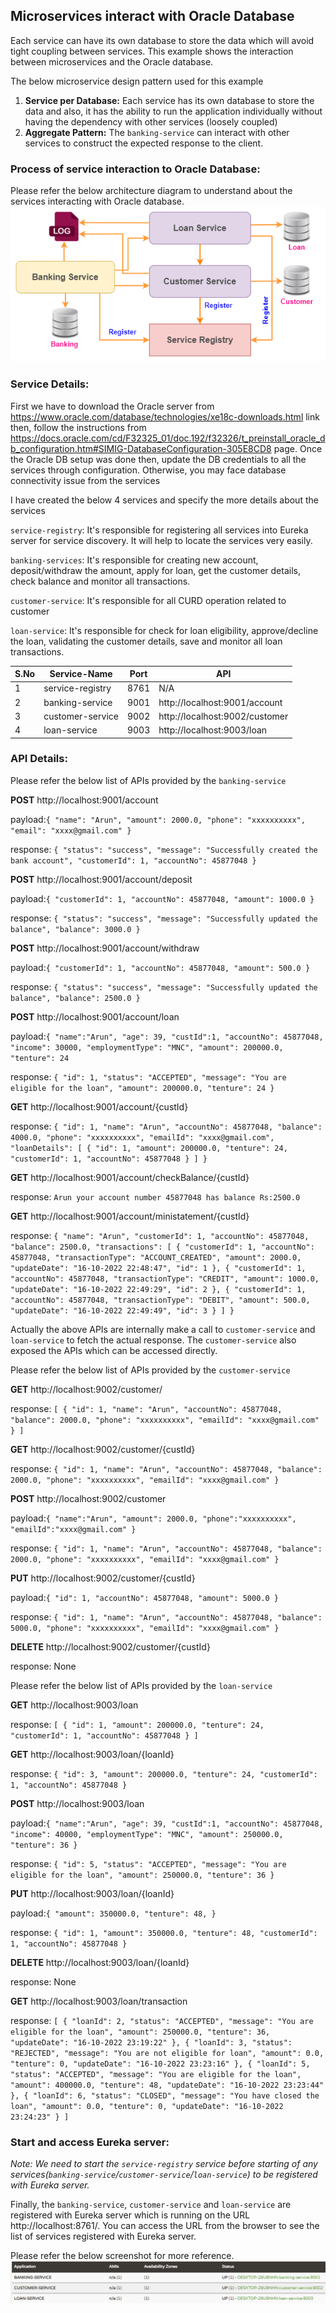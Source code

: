 ## Microservices interact with Oracle Database
Each service can have its own database to store the data which will avoid tight coupling between services. This example shows the interaction between microservices and the Oracle database.

The below microservice design pattern used for this example
1. **Service per Database:** Each service has its own database to store the data and also, it has the ability to run the application individually without having the dependency with other services (loosely coupled)
2. **Aggregate Pattern:** The `banking-service` can interact with other services to construct the expected response to the client.

### Process of service interaction to Oracle Database:
Please refer the below architecture diagram to understand about the services interacting with Oracle database.
![connect_db.png](_img/connect_db.png)

### Service Details:
First we have to download the Oracle server from https://www.oracle.com/database/technologies/xe18c-downloads.html link then, follow the instructions from https://docs.oracle.com/cd/F32325_01/doc.192/f32326/t_preinstall_oracle_db_configuration.htm#SIMIG-DatabaseConfiguration-305E8CD8 page.
Once the Oracle DB setup was done then, update the DB credentials to all the services through configuration. Otherwise, you may face database connectivity issue from the services

I have created the below 4 services and specify the more details about the services

`service-registry`: It's responsible for registering all services into Eureka server for service discovery. It will help to locate the services very easily.

`banking-services`: It's responsible for creating new account, deposit/withdraw the amount, apply for loan, get the customer details, check balance and monitor all transactions.

`customer-service`: It's responsible for all CURD operation related to customer

`loan-service`: It's responsible for check for loan eligibility, approve/decline the loan, validating the customer details, save and monitor all loan transactions.

|S.No| Service-Name|Port| API                            |
-----|-------------|----|--------------------------------|
1| service-registry|8761| N/A                            |
2| banking-service|9001| http://localhost:9001/account  |
3| customer-service|9002| http://localhost:9002/customer |
4| loan-service|9003| http://localhost:9003/loan     |


### API Details:
Please refer the below list of APIs provided by the `banking-service`

**POST** http://localhost:9001/account

payload:`{
"name": "Arun",
"amount": 2000.0,
"phone": "xxxxxxxxxx",
"email": "xxxx@gmail.com"
}`

response: `{
"status": "success",
"message": "Successfully created the bank account",
"customerId": 1,
"accountNo": 45877048
}`

**POST** http://localhost:9001/account/deposit

payload:`{
"customerId": 1,
"accountNo": 45877048,
"amount": 1000.0
}`

response: `{
"status": "success",
"message": "Successfully updated the balance",
"balance": 3000.0
}`

**POST** http://localhost:9001/account/withdraw

payload:`{
"customerId": 1,
"accountNo": 45877048,
"amount": 500.0
}`

response: `{
"status": "success",
"message": "Successfully updated the balance",
"balance": 2500.0
}`

**POST** http://localhost:9001/account/loan

payload:`{
"name":"Arun",
"age": 39,
"custId":1,
"accountNo": 45877048,
"income": 30000,
"employmentType": "MNC",
"amount": 200000.0,
"tenture": 24
`

response: `{
"id": 1,
"status": "ACCEPTED",
"message": "You are eligible for the loan",
"amount": 200000.0,
"tenture": 24
}`

**GET** http://localhost:9001/account/{custId}

response: `{
"id": 1,
"name": "Arun",
"accountNo": 45877048,
"balance": 4000.0,
"phone": "xxxxxxxxxx",
"emailId": "xxxx@gmail.com",
"loanDetails": [
{
"id": 1,
"amount": 200000.0,
"tenture": 24,
"customerId": 1,
"accountNo": 45877048
}
]
}`

**GET** http://localhost:9001/account/checkBalance/{custId}

response: `Arun your account number 45877048 has balance Rs:2500.0`

**GET** http://localhost:9001/account/ministatement/{custId}

response: `{
"name": "Arun",
"customerId": 1,
"accountNo": 45877048,
"balance": 2500.0,
"transactions": [
{
"customerId": 1,
"accountNo": 45877048,
"transactionType": "ACCOUNT_CREATED",
"amount": 2000.0,
"updateDate": "16-10-2022 22:48:47",
"id": 1
},
{
"customerId": 1,
"accountNo": 45877048,
"transactionType": "CREDIT",
"amount": 1000.0,
"updateDate": "16-10-2022 22:49:29",
"id": 2
},
{
"customerId": 1,
"accountNo": 45877048,
"transactionType": "DEBIT",
"amount": 500.0,
"updateDate": "16-10-2022 22:49:49",
"id": 3
}
]
}`

Actually the above APIs are internally make a call to `customer-service` and `loan-service` to fetch the actual response. The `customer-service` also exposed the APIs which can be accessed directly.

Please refer the below list of APIs provided by the `customer-service`

**GET** http://localhost:9002/customer/

response: `[
{
"id": 1,
"name": "Arun",
"accountNo": 45877048,
"balance": 2000.0,
"phone": "xxxxxxxxxx",
"emailId": "xxxx@gmail.com"
}
]`

**GET** http://localhost:9002/customer/{custId}

response: `{
"id": 1,
"name": "Arun",
"accountNo": 45877048,
"balance": 2000.0,
"phone": "xxxxxxxxxx",
"emailId": "xxxx@gmail.com"
}`

**POST** http://localhost:9002/customer

payload:`{
"name":"Arun",
"amount": 2000.0,
"phone":"xxxxxxxxxx",
"emailId":"xxxx@gmail.com"
}`

response: `{
"id": 1,
"name": "Arun",
"accountNo": 45877048,
"balance": 2000.0,
"phone": "xxxxxxxxxx",
"emailId": "xxxx@gmail.com"
}`

**PUT** http://localhost:9002/customer/{custId}

payload:`{
"id": 1,
"accountNo": 45877048,
"amount": 5000.0
}`

response: `{
"id": 1,
"name": "Arun",
"accountNo": 45877048,
"balance": 5000.0,
"phone": "xxxxxxxxxx",
"emailId": "xxxx@gmail.com"
}`

**DELETE** http://localhost:9002/customer/{custId}

response: None

Please refer the below list of APIs provided by the `loan-service`

**GET** http://localhost:9003/loan

response: `[
{
"id": 1,
"amount": 200000.0,
"tenture": 24,
"customerId": 1,
"accountNo": 45877048
}
]`

**GET** http://localhost:9003/loan/{loanId}

response: `{
"id": 3,
"amount": 200000.0,
"tenture": 24,
"customerId": 1,
"accountNo": 45877048
}`

**POST** http://localhost:9003/loan

payload:`{
"name":"Arun",
"age": 39,
"custId":1,
"accountNo": 45877048,
"income": 40000,
"employmentType": "MNC",
"amount": 250000.0,
"tenture": 36
}`

response: `{
"id": 5,
"status": "ACCEPTED",
"message": "You are eligible for the loan",
"amount": 250000.0,
"tenture": 36
}`

**PUT** http://localhost:9003/loan/{loanId}

payload:`{
"amount": 350000.0,
"tenture": 48,
}`

response: `{
"id": 1,
"amount": 350000.0,
"tenture": 48,
"customerId": 1,
"accountNo": 45877048
}`

**DELETE** http://localhost:9003/loan/{loanId}

response: None

**GET** http://localhost:9003/loan/transaction

response: `[
{
"loanId": 2,
"status": "ACCEPTED",
"message": "You are eligible for the loan",
"amount": 250000.0,
"tenture": 36,
"updateDate": "16-10-2022 23:19:22"
},
{
"loanId": 3,
"status": "REJECTED",
"message": "You are not eligible for loan",
"amount": 0.0,
"tenture": 0,
"updateDate": "16-10-2022 23:23:16"
},
{
"loanId": 5,
"status": "ACCEPTED",
"message": "You are eligible for the loan",
"amount": 400000.0,
"tenture": 48,
"updateDate": "16-10-2022 23:23:44"
},
{
"loanId": 6,
"status": "CLOSED",
"message": "You have closed the loan",
"amount": 0.0,
"tenture": 0,
"updateDate": "16-10-2022 23:24:23"
}
]`

### Start and access Eureka server:
*Note: We need to start the `service-registry` service before starting of any services(`banking-service`/`customer-service`/`loan-service`) to be registered with Eureka server.*

Finally, the `banking-service`, `customer-service` and `loan-service` are registered with Eureka server which is running on the URL http://localhost:8761/. You can access the URL from the browser to see the list of services registered with Eureka server.

Please refer the below screenshot for more reference.
![service_discovery.png](_img/service_discovery.png)